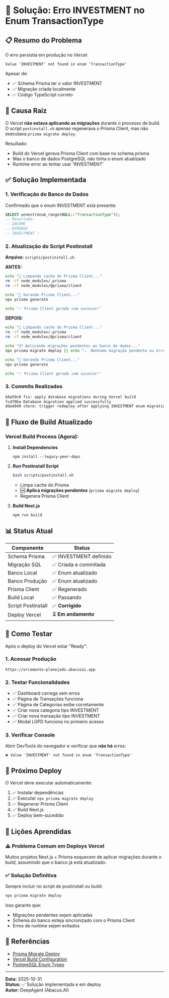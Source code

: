 
# 🔧 Solução: Erro INVESTMENT no Enum TransactionType

## 📋 Resumo do Problema

O erro persistia em produção no Vercel:
```
Value 'INVESTMENT' not found in enum 'TransactionType'
```

Apesar de:
- ✅ Schema Prisma ter o valor INVESTMENT
- ✅ Migração criada localmente
- ✅ Código TypeScript correto

## 🎯 Causa Raiz

O Vercel **não estava aplicando as migrações** durante o processo de build. O script `postinstall.sh` apenas regenerava o Prisma Client, mas não executava `prisma migrate deploy`.

Resultado:
- Build do Vercel gerava Prisma Client com base no schema.prisma
- Mas o banco de dados PostgreSQL não tinha o enum atualizado
- Runtime error ao tentar usar 'INVESTMENT'

## ✅ Solução Implementada

### 1. Verificação do Banco de Dados

Confirmado que o enum INVESTMENT está presente:
```sql
SELECT unnest(enum_range(NULL::"TransactionType"));
-- Resultado:
-- INCOME
-- EXPENSE
-- INVESTMENT ✅
```

### 2. Atualização do Script Postinstall

**Arquivo:** `scripts/postinstall.sh`

**ANTES:**
```bash
echo "🔧 Limpando cache do Prisma Client..."
rm -rf node_modules/.prisma
rm -rf node_modules/@prisma/client

echo "🔄 Gerando Prisma Client..."
npx prisma generate

echo "✅ Prisma Client gerado com sucesso!"
```

**DEPOIS:**
```bash
echo "🔧 Limpando cache do Prisma Client..."
rm -rf node_modules/.prisma
rm -rf node_modules/@prisma/client

echo "📦 Aplicando migrações pendentes ao banco de dados..."
npx prisma migrate deploy || echo "⚠️  Nenhuma migração pendente ou erro ao aplicar"

echo "🔄 Gerando Prisma Client..."
npx prisma generate

echo "✅ Prisma Client gerado com sucesso!"
```

### 3. Commits Realizados

```bash
b0a59c0 fix: apply database migrations during Vercel build
fcd70ba Database migration applied successfully
dda4049 chore: trigger redeploy after applying INVESTMENT enum migration
```

## 🔄 Fluxo de Build Atualizado

### Vercel Build Process (Agora):

1. **Install Dependencies**
   ```
   npm install --legacy-peer-deps
   ```

2. **Run Postinstall Script**
   ```bash
   bash scripts/postinstall.sh
   ```
   - Limpa cache do Prisma
   - 🆕 **Aplica migrações pendentes** (`prisma migrate deploy`)
   - Regenera Prisma Client

3. **Build Next.js**
   ```
   npm run build
   ```

## 📊 Status Atual

| Componente | Status |
|------------|--------|
| Schema Prisma | ✅ INVESTMENT definido |
| Migração SQL | ✅ Criada e commitada |
| Banco Local | ✅ Enum atualizado |
| Banco Produção | ✅ Enum atualizado |
| Prisma Client | ✅ Regenerado |
| Build Local | ✅ Passando |
| Script Postinstall | ✅ **Corrigido** |
| Deploy Vercel | ⏳ **Em andamento** |

## 🧪 Como Testar

Após o deploy do Vercel estar "Ready":

### 1. Acessar Produção
```
https://orcamento-planejado.abacusai.app
```

### 2. Testar Funcionalidades
- ✅ Dashboard carrega sem erros
- ✅ Página de Transações funciona
- ✅ Página de Categorias exibe corretamente
- ✅ Criar nova categoria tipo INVESTMENT
- ✅ Criar nova transação tipo INVESTMENT
- ✅ Modal LGPD funciona no primeiro acesso

### 3. Verificar Console
Abrir DevTools do navegador e verificar que **não há** erros:
```
❌ Value 'INVESTMENT' not found in enum 'TransactionType'
```

## 🚀 Próximo Deploy

O Vercel deve executar automaticamente:
1. ✅ Instalar dependências
2. ✅ Executar `npx prisma migrate deploy`
3. ✅ Regenerar Prisma Client
4. ✅ Build Next.js
5. ✅ Deploy bem-sucedido

## 📝 Lições Aprendidas

### ⚠️ Problema Comum em Deploys Vercel

Muitos projetos Next.js + Prisma esquecem de aplicar migrações durante o build, assumindo que o banco já está atualizado.

### ✅ Solução Definitiva

Sempre incluir no script de postinstall ou build:
```bash
npx prisma migrate deploy
```

Isso garante que:
- Migrações pendentes sejam aplicadas
- Schema do banco esteja sincronizado com o Prisma Client
- Erros de runtime sejam evitados

## 🔗 Referências

- [Prisma Migrate Deploy](https://www.prisma.io/docs/concepts/components/prisma-migrate/migrate-deployment)
- [Vercel Build Configuration](https://vercel.com/docs/build-step)
- [PostgreSQL Enum Types](https://www.postgresql.org/docs/current/datatype-enum.html)

---

**Data:** 2025-10-31  
**Status:** ✅ Solução implementada e em deploy  
**Autor:** DeepAgent (Abacus.AI)
